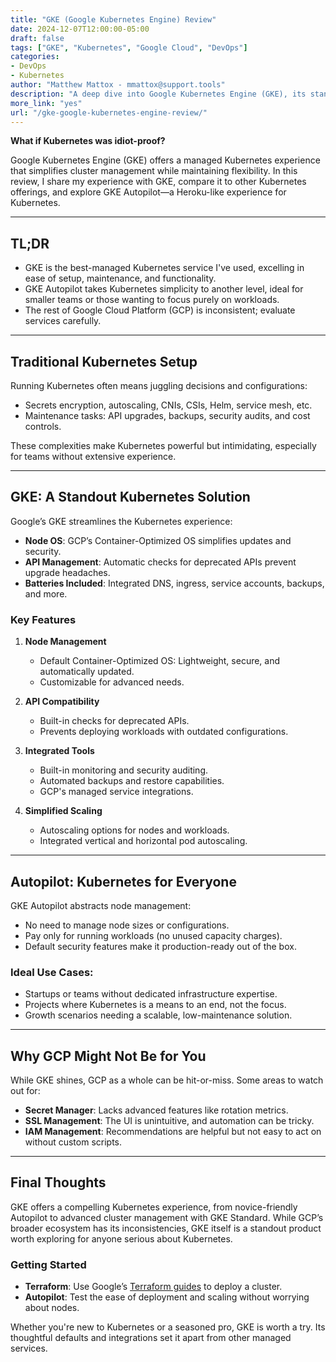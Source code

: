 ```yaml
---
title: "GKE (Google Kubernetes Engine) Review"
date: 2024-12-07T12:00:00-05:00
draft: false
tags: ["GKE", "Kubernetes", "Google Cloud", "DevOps"]
categories:
- DevOps
- Kubernetes
author: "Matthew Mattox - mmattox@support.tools"
description: "A deep dive into Google Kubernetes Engine (GKE), its standout features, potential pitfalls, and why it might be the best-managed Kubernetes service available today."
more_link: "yes"
url: "/gke-google-kubernetes-engine-review/"
---
```


**What if Kubernetes was idiot-proof?**

Google Kubernetes Engine (GKE) offers a managed Kubernetes experience that simplifies cluster management while maintaining flexibility. In this review, I share my experience with GKE, compare it to other Kubernetes offerings, and explore GKE Autopilot—a Heroku-like experience for Kubernetes.

<!--more-->

---

## TL;DR

- GKE is the best-managed Kubernetes service I've used, excelling in ease of setup, maintenance, and functionality.
- GKE Autopilot takes Kubernetes simplicity to another level, ideal for smaller teams or those wanting to focus purely on workloads.
- The rest of Google Cloud Platform (GCP) is inconsistent; evaluate services carefully.

---

## Traditional Kubernetes Setup

Running Kubernetes often means juggling decisions and configurations:
- Secrets encryption, autoscaling, CNIs, CSIs, Helm, service mesh, etc.
- Maintenance tasks: API upgrades, backups, security audits, and cost controls.

These complexities make Kubernetes powerful but intimidating, especially for teams without extensive experience.

---

## GKE: A Standout Kubernetes Solution

Google’s GKE streamlines the Kubernetes experience:
- **Node OS**: GCP’s Container-Optimized OS simplifies updates and security.
- **API Management**: Automatic checks for deprecated APIs prevent upgrade headaches.
- **Batteries Included**: Integrated DNS, ingress, service accounts, backups, and more.

### Key Features

1. **Node Management**  
   - Default Container-Optimized OS: Lightweight, secure, and automatically updated.
   - Customizable for advanced needs.

2. **API Compatibility**  
   - Built-in checks for deprecated APIs.
   - Prevents deploying workloads with outdated configurations.

3. **Integrated Tools**  
   - Built-in monitoring and security auditing.
   - Automated backups and restore capabilities.
   - GCP's managed service integrations.

4. **Simplified Scaling**  
   - Autoscaling options for nodes and workloads.
   - Integrated vertical and horizontal pod autoscaling.

---

## Autopilot: Kubernetes for Everyone

GKE Autopilot abstracts node management:
- No need to manage node sizes or configurations.
- Pay only for running workloads (no unused capacity charges).
- Default security features make it production-ready out of the box.

### Ideal Use Cases:
- Startups or teams without dedicated infrastructure expertise.
- Projects where Kubernetes is a means to an end, not the focus.
- Growth scenarios needing a scalable, low-maintenance solution.

---

## Why GCP Might Not Be for You

While GKE shines, GCP as a whole can be hit-or-miss. Some areas to watch out for:
- **Secret Manager**: Lacks advanced features like rotation metrics.
- **SSL Management**: The UI is unintuitive, and automation can be tricky.
- **IAM Management**: Recommendations are helpful but not easy to act on without custom scripts.

---

## Final Thoughts

GKE offers a compelling Kubernetes experience, from novice-friendly Autopilot to advanced cluster management with GKE Standard. While GCP’s broader ecosystem has its inconsistencies, GKE itself is a standout product worth exploring for anyone serious about Kubernetes.

### Getting Started
- **Terraform**: Use Google’s [Terraform guides](https://cloud.google.com/docs/terraform/get-started-with-gke) to deploy a cluster.
- **Autopilot**: Test the ease of deployment and scaling without worrying about nodes.

Whether you're new to Kubernetes or a seasoned pro, GKE is worth a try. Its thoughtful defaults and integrations set it apart from other managed services.
